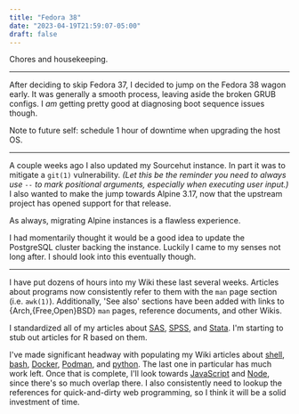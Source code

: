 ```yaml
---
title: "Fedora 38"
date: "2023-04-19T21:59:07-05:00"
draft: false
---
```


Chores and housekeeping.

----

After deciding to skip Fedora 37, I decided to jump on the Fedora 38 wagon
early.
It was generally a smooth process, leaving aside the broken GRUB configs.
I *am* getting pretty good at diagnosing boot sequence issues though.

Note to future self: schedule 1 hour of downtime when upgrading the host OS.

----

A couple weeks ago I also updated my Sourcehut instance.
In part it was to mitigate a `git(1)` vulnerability.
*(Let this be the reminder you need to always use `--` to mark positional
arguments, especially when executing user input.)*
I also wanted to make the jump towards Alpine 3.17, now that the upstream
project has opened support for that release.

As always, migrating Alpine instances is a flawless experience.

I had momentarily thought it would be a good idea to update the PostgreSQL
cluster backing the instance.
Luckily I came to my senses not long after.
I should look into this eventually though.

----

I have put dozens of hours into my Wiki these last several weeks.
Articles about programs now consistently refer to them with the `man` page
section (i.e. `awk(1)`).
Additionally, 'See also' sections have been added with links to
{Arch,{Free,Open}BSD} `man` pages, reference documents, and other Wikis.

I standardized all of my articles about
[SAS](https://wiki.dominic-ricottone.com/SAS),
[SPSS](https://wiki.dominic-ricottone.com/SPSS), and
[Stata](https://wiki.dominic-ricottone.com/Stata).
I'm starting to stub out articles for R based on them.

I've made significant headway with populating my Wiki articles about
[shell](https://wiki.dominic-ricottone.com/Shell),
[bash](https://wiki.dominic-ricottone.com/Bash),
[Docker](https://wiki.dominic-ricottone.com/Docker),
[Podman](https://wiki.dominic-ricottone.com/Podman), and
[python](https://wiki.dominic-ricottone.com/Python).
The last one in particular has much work left.
Once that is complete, I'll look towards
[JavaScript](https://wiki.dominic-ricottone.com/JavaScript) and
[Node](https://wiki.dominic-ricottone.com/Node),
since there's so much overlap there.
I also consistently need to lookup the references for quick-and-dirty web
programming, so I think it will be a solid investment of time.

